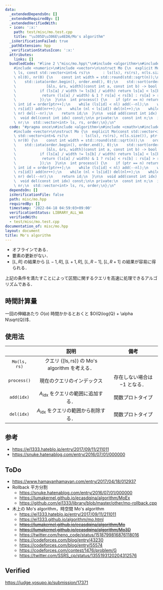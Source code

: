 ```yaml
---
data:
  _extendedDependsOn: []
  _extendedRequiredBy: []
  _extendedVerifiedWith:
  - icon: ':x:'
    path: test/misc/mo.test.cpp
    title: "\u305D\u306E\u4ED6/Mo's algorithm"
  _isVerificationFailed: true
  _pathExtension: hpp
  _verificationStatusIcon: ':x:'
  attributes:
    links: []
  bundledCode: "#line 2 \"misc/mo.hpp\"\n#include <algorithm>\n#include <cmath>\n\
    #include <numeric>\n#include <vector>\n\nstruct Mo {\n  explicit Mo(const std::vector<int>&\
    \ ls, const std::vector<int>& rs)\n      : ls(ls), rs(rs), n(ls.size()), ptr(0),\
    \ nl(0), nr(0) {\n    const int width = std::round(std::sqrt(n));\n    order.resize(n);\n\
    \    std::iota(order.begin(), order.end(), 0);\n    std::sort(order.begin(), order.end(),\n\
    \              [&ls, &rs, width](const int a, const int b) -> bool {\n       \
    \           if (ls[a] / width != ls[b] / width) return ls[a] < ls[b];\n      \
    \            return (ls[a] / width) & 1 ? rs[a] < rs[b] : rs[a] > rs[b];\n   \
    \           });\n  }\n\n  int process() {\n    if (ptr == n) return -1;\n    const\
    \ int id = order[ptr++];\n    while (ls[id] < nl) add(--nl);\n    while (nr <\
    \ rs[id]) add(nr++);\n    while (nl < ls[id]) del(nl++);\n    while (rs[id] <\
    \ nr) del(--nr);\n    return id;\n  }\n\n  void add(const int idx) const;\n\n\
    \  void del(const int idx) const;\n\n private:\n  const int n;\n  int ptr, nl,\
    \ nr;\n  std::vector<int> ls, rs, order;\n};\n"
  code: "#pragma once\n#include <algorithm>\n#include <cmath>\n#include <numeric>\n\
    #include <vector>\n\nstruct Mo {\n  explicit Mo(const std::vector<int>& ls, const\
    \ std::vector<int>& rs)\n      : ls(ls), rs(rs), n(ls.size()), ptr(0), nl(0),\
    \ nr(0) {\n    const int width = std::round(std::sqrt(n));\n    order.resize(n);\n\
    \    std::iota(order.begin(), order.end(), 0);\n    std::sort(order.begin(), order.end(),\n\
    \              [&ls, &rs, width](const int a, const int b) -> bool {\n       \
    \           if (ls[a] / width != ls[b] / width) return ls[a] < ls[b];\n      \
    \            return (ls[a] / width) & 1 ? rs[a] < rs[b] : rs[a] > rs[b];\n   \
    \           });\n  }\n\n  int process() {\n    if (ptr == n) return -1;\n    const\
    \ int id = order[ptr++];\n    while (ls[id] < nl) add(--nl);\n    while (nr <\
    \ rs[id]) add(nr++);\n    while (nl < ls[id]) del(nl++);\n    while (rs[id] <\
    \ nr) del(--nr);\n    return id;\n  }\n\n  void add(const int idx) const;\n\n\
    \  void del(const int idx) const;\n\n private:\n  const int n;\n  int ptr, nl,\
    \ nr;\n  std::vector<int> ls, rs, order;\n};\n"
  dependsOn: []
  isVerificationFile: false
  path: misc/mo.hpp
  requiredBy: []
  timestamp: '2022-04-18 04:59:03+09:00'
  verificationStatus: LIBRARY_ALL_WA
  verifiedWith:
  - test/misc/mo.test.cpp
documentation_of: misc/mo.hpp
layout: document
title: Mo's algorithm
---
```


- オフラインである．
- 要素の更新がない．
- $\lbrack L, R \rbrack$ の結果から $\lbrack L - 1, R \rbrack,\ \lbrack L + 1, R \rbrack,\ \lbrack L, R - 1 \rbrack,\ \lbrack L, R + 1 \rbrack$ の結果が容易に得られる．

上記の条件を満たすことによって区間に関するクエリを高速に処理できるアルゴリズムである．


## 時間計算量

一回の伸縮あたり $O(\alpha)$ 時間かかるとおくと $O(Q\log{Q} + \alpha N\sqrt{Q})$．


## 使用法

||説明|備考|
|:--:|:--:|:--:|
|`Mo(ls, rs)`|クエリ $\lbrace \lbrack \mathrm{ls}, \mathrm{rs}) \rbrace$ の Mo's algorithm を考える．||
|`process()`|現在のクエリのインデックス|存在しない場合は $-1$ となる．|
|`add(idx)`|$A_{\mathrm{idx}}$ をクエリの範囲に追加する．|関数プロトタイプ|
|`del(idx)`|$A_{\mathrm{idx}}$ をクエリの範囲から削除する．|関数プロトタイプ|


## 参考

- https://ei1333.hateblo.jp/entry/2017/09/11/211011
- https://snuke.hatenablog.com/entry/2016/07/01/000000


## ToDo

- https://www.hamayanhamayan.com/entry/2017/04/18/012937
- Rollback 平方分割
  - https://snuke.hatenablog.com/entry/2016/07/01/000000
  - https://lumakernel.github.io/ecasdqina/algorithm/MoEx
  - https://github.com/ei1333/library/blob/master/other/mo-rollback.cpp
- 木上の Mo's algorithm，時空間 Mo's algorithm
  - https://ei1333.hateblo.jp/entry/2017/09/11/211011
  - https://ei1333.github.io/algorithm/mo.html
  - ~~https://lumakernel.github.io/ecasdqina/algorithm/Mo~~
  - ~~https://lumakernel.github.io/ecasdqina/algorithm/Mo3D~~
  - https://twitter.com/heno_code/status/1518799816876118016
  - https://codeforces.com/blog/entry/43230
  - https://codeforces.com/blog/entry/55574
  - https://codeforces.com/contest/1476/problem/G
  - https://twitter.com/SSRS_cp/status/1355193120204312576


## Verified

https://judge.yosupo.jp/submission/17371
